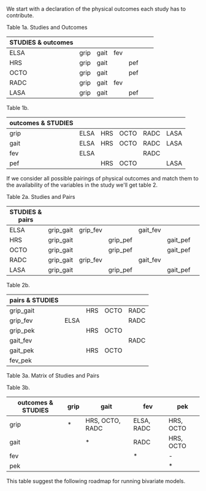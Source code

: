 We start with a declaration of the physical outcomes each study has to contribute.

Table 1a. Studies and Outcomes

| STUDIES & outcomes  |   |   |   |   |   |   |  
|---|---|---|---|---|---|---| 
|ELSA   | grip | gait | fev  |    |   |   | 
|HRS    | grip  | gait |   | pef  |   |   | 
|OCTO   | grip  | gait  |   | pef  |   |   | 
|RADC   | grip  | gait  | fev  |   |   |   | 
|LASA  | grip  | gait  |   |  pef |   |   | 

Table 1b.  

| outcomes & STUDIES  |   |   |   |   |   |
|---|---|---|---|---|---|
|grip   | ELSA | HRS | OCTO | RADC | LASA |
|gait   | ELSA  | HRS | OCTO | RADC | LASA |
|fev   |  ELSA |  |  | RADC |
|pef   |   | HRS | OCTO |  | LASA |


If we consider all possible pairings of physical outcomes and match them to the availability of the variables in the study we'll get table 2. 

Table 2a.  Studies and Pairs

| STUDIES & pairs  |   |   |   |   |   |   |  
|---|---|---|---|---|---|---| 
|ELSA   | grip_gait  |grip_fev  |   |gait_fev   |   | |  
|HRS    | grip_gait  |  | grip_pef  |   |gait_pef   | | 
|OCTO   | grip_gait  |  | grip_pef  |   |gait_pef   | | 
|RADC   | grip_gait  |grip_fev  |   |gait_fev   |   | | 
|LASA   | grip_gait  |  | grip_pef   |   |gait_pef | | 

Table 2b. 

|pairs & STUDIES   |   |   |   |   |
|---|---|---|---|---|
| grip_gait   |   | HRS  | OCTO   | RADC  |
| grip_fev  | ELSA   |   |   | RADC  |
| grip_pek  |   | HRS  | OCTO|   |
| gait_fev  |   |   |   | RADC   |
| gait_pek  |   |HRS  | OCTO  |   |
| fev_pek  |   |   |   |   |


Table 3a. Matrix of Studies and Pairs 


Table 3b.  

| outcomes & STUDIES  |grip   |gait   |fev   |pek   |
|---|---|---|---|---|
|grip   | * |HRS, OCTO, RADC   | ELSA, RADC   |HRS, OCTO   |
|gait   |   | *  |RADC   | HRS, OCTO   |
|fev   |   |   | * | -  |
|pek   |   |   |   | * |





This table suggest the following roadmap for running bivariate models.
